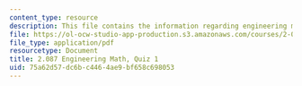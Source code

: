 ```yaml
---
content_type: resource
description: This file contains the information regarding engineering math, quiz 1.
file: https://ol-ocw-studio-app-production.s3.amazonaws.com/courses/2-087-engineering-math-differential-equations-and-linear-algebra-fall-2014/75a62d57dc6bc4464ae9bf658c698053_MIT2_087F14_Quiz_1_v6.pdf
file_type: application/pdf
resourcetype: Document
title: 2.087 Engineering Math, Quiz 1
uid: 75a62d57-dc6b-c446-4ae9-bf658c698053
---
```

